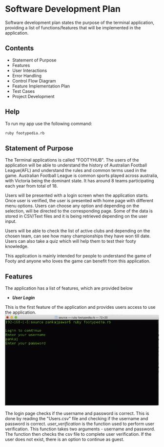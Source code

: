 # Software Development Plan
Software development plan states the purpose of the terminal application, providing a list of functions/features that will be implemented in the application.

## Contents
*  Statement of Purpose
*  Features
*  User Interactions 
*  Error Handling
*  Control Flow Diagram
*  Feature Implementation Plan
*  Test Cases
*  Project Development 

## Help 

To run my app use the following command:

```bash 
ruby footypedia.rb
```

## Statement of Purpose
The Terminal applications is called "FOOTYHUB". The users of the application will be able to understand the history of Australian Football League(AFL) and understand the rules and common terms used in the game. Australian Football League is common sports played across australia, with Victoria being the dominant state. It has around 8 teams participating each year from total of 18.

Users will be presented with a login screen when the application starts. Once user is verified, the user is presented with home page with different menu options.
Users can choose any option and depending on the selection, will be directed to the corresponding page.
Some of the data is stored in CSV/Text files and it is being retrieved depending on the user input.

Users will be able to check the list of active clubs and depending on the chosen team, can see how many championships they have won till date. Users can also take a quiz which will help them to test their footy knowledge.

This application is mainly intended for people to understand the game of Footy and anyone who loves the game can benefit from this application.

## Features
The application has a list of features, which are provided below

* ***User Login***

This is the first feature of the application and provides users access to use the application.
![Login Page](Login.png)

The login page checks if the username and password is correct. This is done by reading the "Users.csv" file and checking if the username and password is correct.
*user_verification* is the function used to perform user verification. This function takes two arguments - username and password. The function then checks the csv file to complete user verification.
If the user does not exist, there is an option to continue as guest.